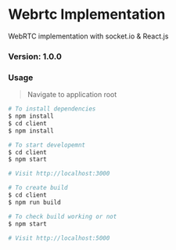# Webrtc Implementation
WebRTC implementation with socket.io &amp; React.js

### Version: 1.0.0

### Usage
> Navigate to application root

```sh
# To install dependencies
$ npm install
$ cd client
$ npm install
```

```sh
# To start developemnt
$ cd client
$ npm start

# Visit http://localhost:3000
```

```sh
# To create build
$ cd client
$ npm run build
```

```sh
# To check build working or not 
$ npm start

# Visit http://localhost:5000
```
